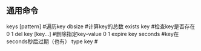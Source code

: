 ## 通用命令
keys [pattern] #遍历key
dbsize #计算key的总数
exists key #检查key是否存在 0 1
del key [key...] #删除指定key-value 0 1
expire key seconds #key在seconds秒后过期（也有）
type key #